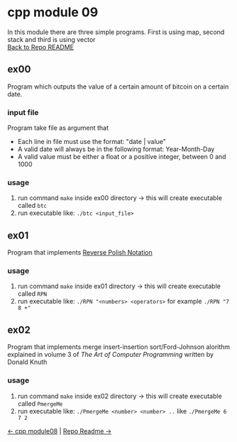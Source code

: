 # cpp module 09
In this module there are three simple programs. First is using map, second stack and third is using vector   
[Back to Repo README](../README.md)

## ex00
Program which outputs the value of a certain amount of bitcoin on a certain date.
### input file
Program take file as argument that
- Each line in file must use the format: "date | value"
- A valid date will always be in the following format: Year-Month-Day
- A valid value must be either a float or a positive integer, between 0 and 1000

### usage
1. run command `make` inside ex00 directory -> this will create executable called `btc`
2. run executable like: `./btc <input_file>`

## ex01
Program that implements [Reverse Polish Notation](https://en.wikipedia.org/wiki/Reverse_Polish_notation#:~:text=In%20reverse%20Polish%20notation%2C%20the,5%20is%20added%20to%20it.)
### usage
1. run command `make` inside ex01 directory -> this will create executable called `RPN`
2. run executable like: `./RPN "<numbers> <operators>` for example `./RPN "7 8 +"`

## ex02
Program that implements merge insert-insertion sort/Ford-Johnson alorithm explained in volume 3 of  *The Art of Computer Programming* written by Donald Knuth
### usage
1. run command `make` inside ex02 directory -> this will create executable called `PmergeMe`
2. run executable like: `./PmergeMe <number> <number> ..` like `./PmergeMe 6 7 2`


[← cpp module08](../cpp08/README.md) | [Repo Readme →](../README.md) 

